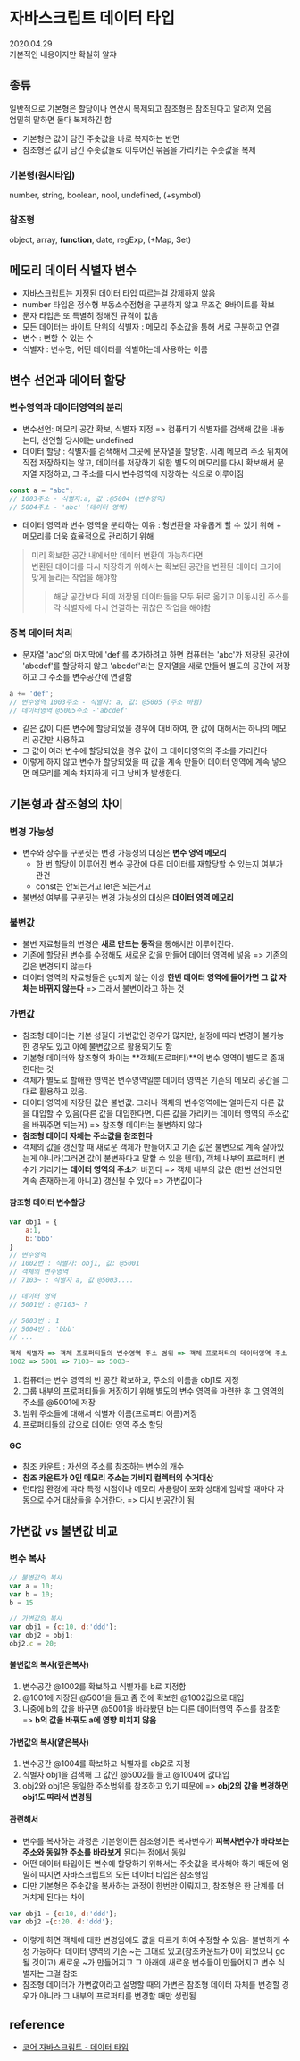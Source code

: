 # 자바스크립트 데이터 타입
2020.04.29  
기본적인 내용이지만 확실히 알쟈

## 종류
일반적으로 기본형은 할당이나 연산시 복제되고 참조형은 참조된다고 알려져 있음  
엄밀히 말하면 둘다 복제하긴 함 
- 기본형은 값이 담긴 주솟값을 바로 복제하는 반면
- 참조형은 값이 담긴 주솟값들로 이루어진 묶음을 가리키는 주솟값을 복제
### 기본형(원시타입)
number, string, boolean, nool, undefined, (+symbol)

### 참조형
object, array, **function**, date, regExp, (+Map, Set)

## 메모리 데이터 식별자 변수
- 자바스크립트는 지정된 데이터 타입 따르는걸 강제하지 않음 
- number 타입은 정수형 부동소수점형을 구분하지 않고 무조건 8바이트를 확보
- 문자 타입은 또 특별히 정해진 규격이 없음
- 모든 데이터는 바이트 단위의 식별자 : 메모리 주소값을 통해 서로 구분하고 연결
- 변수 : 변할 수 있는 수
- 식별자 : 변수명, 어떤 데이터를 식별하는데 사용하는 이름

## 변수 선언과 데이터 할당 

### 변수영역과 데이터영역의 분리
- 변수선언: 메모리 공간 확보, 식별자 지정 => 컴퓨터가 식별자를 검색해 값을 내놓는다, 선언할 당시에는 undefined
- 데이터 할당 : 식별자를 검색해서 그곳에 문자열을 할당함. 시레 메모리 주소 위치에 직접 저장하지는 않고, 데이터를 저장하기 위한 별도의 메모리를 다시 확보해서 문자열 지정하고, 그 주소를 다시 변수영역에 저장하는 식으로 이루어짐
```js
const a = "abc";
// 1003주소 - 식별자:a, 값 :@5004 (변수영역)
// 5004주소 - 'abc' (데이터 영역)
```
- 데이터 영역과 변수 영역을 분리하는 이유 : 형변환을 자유롭게 할 수 있기 위해 + 메모리를 더욱 효율적으로 관리하기 위해
> 미리 확보한 공간 내에서만 데이터 변환이 가능하다면  
 변환된 데이터를 다시 저장하기 위해서는 확보된 공간을 변환된 데이터 크기에 맞게 늘리는 작업을 해야함
 >> 해당 공간보다 뒤에 저장된 데이터들을 모두 뒤로 옮기고 이동시킨 주소를 각 식별자에 다시 연결하는 귀찮은 작업을 해야함 

### 중복 데이터 처리

- 문자열 'abc'의 마지막에 'def'를 추가하려고 하면 컴퓨터는 'abc'가 저장된 공간에 'abcdef'를 할당하지 않고 'abcdef'라는 문자열을 새로 만들어 별도의 공간에 저장하고 그 주소를 변수공간에 연결함
```js
a += 'def';
// 변수영역 1003주소 - 식별자: a, 값: @5005 (주소 바뀜)
// 데이터영역 @5005주소 -'abcdef'
```

- 같은 값이 다른 변수에 할당되었을 경우에 대비하여, 한 값에 대해서는 하나의 메모리 공간만 사용하고 
- 그 값이 여러 변수에 할당되었을 경우 값이 그 데이터영역의 주소를 가리킨다
- 이렇게 하지 않고 변수가 할당되었을 때 값을 계속 만들어 데이터 영역에 계속 넣으면 메모리를 계속 차지하게 되고 낭비가 발생한다.

## 기본형과 참조형의 차이

### 변경 가능성
- 변수와 상수를 구분짓는 변경 가능성의 대상은 **변수 영역 메모리**
    - 한 번 할당이 이루어진 변수 공간에 다른 데이터를 재할당할 수 있는지 여부가 관건
    - const는 안되는거고 let은 되는거고
- 불변성 여부를 구분짓는 변경 가능성의 대상은 **데이터 영역 메모리**

### 불변값
- 불변 자료형들의 변경은 **새로 만드는 동작**을 통해서만 이루어진다.
- 기존에 할당된 변수를 수정해도 새로운 값을 만들어 데이터 영역에 넣음 => 기존의 값은 변경되지 않는다
- 데이터 영역의 자료형들은 gc되지 않는 이상 **한번 데이터 영역에 들어가면 그 값 자체는 바뀌지 않는다** => 그래서 불변이라고 하는 것

### 가변값 
- 참조형 데이터는 기본 성질이 가변값인 경우가 많지만, 설정에 따라 변경이 불가능한 경우도 있고 아예 불변값으로 활용되기도 함
- 기본형 데이터와 참조형의 차이는 **객체(프로퍼티)**의 변수 영역이 별도로 존재한다는 것
- 객체가 별도로 할애한 영역은 변수영역일뿐 데이터 영역은 기존의 메모리 공간을 그대로 활용하고 있음.
- 데이터 영역에 저장된 값은 불변값. 그러나 객체의 변수영역에는 얼마든지 다른 값을 대입할 수 있음(다른 값을 대입한다면, 다른 값을 가리키는 데이터 영역의 주소값을 바꿔주면 되는거) => 참조형 데이터는 불변하지 않다
- **참조형 데이터 자체는 주소값을 참조한다** 
- 객체의 값을 갱신할 때 새로운 객체가 만들어지고 기존 값은 불변으로 계속 살아있는게 아니라(그러면 값이 불변하다고 말할 수 있을 텐데), 객체 내부의 프로퍼티 변수가 가리키는 **데이터 영역의 주소**가 바뀐다 => 객체 내부의 값은 (한번 선언되면 계속 존재하는게 아니고) 갱신될 수 있다 => 가변값이다

#### 참조형 데이터 변수할당
```js
var obj1 = {
    a:1,
    b:'bbb'
}
// 변수영역
// 1002번 : 식별자: obj1, 값: @5001
// 객체의 변수영역
// 7103~ : 식별자 a, 값 @5003....

// 데이터 영역
// 5001번 : @7103~ ? 

// 5003번 : 1
// 5004번 : 'bbb'
// ...

객체 식별자 => 객체 프로퍼티들의 변수영역 주소 범위 => 객체 프로퍼티의 데이터영역 주소 => 데이터영역에 있는 값
1002 => 5001 => 7103~ => 5003~

```
1. 컴퓨터는 변수 영역의 빈 공간 확보하고, 주소의 이름을 obj1로 지정
2. 그룹 내부의 프로퍼티들을 저장하기 위해 별도의 변수 영역을 마련한 후 그 영역의 주소를 @5001에 저장
3. 범위 주소들에 대해서 식별자 이름(프로퍼티 이름)저장
4. 프로퍼티들의 값으로 데이터 영역 주소 할당


#### GC
- 참조 카운트 : 자신의 주소를 참조하는 변수의 개수
- **참조 카운트가 0인 메모리 주소는 가비지 컬렉터의 수거대상**
- 런타임 환경에 따라 특정 시점이나 메모리 사용량이 포화 상태에 임박할 때마다 자동으로 수거 대상들을 수거한다. => 다시 빈공간이 됨

## 가변값 vs 불변값 비교

### 변수 복사
```js
// 불변값의 복사
var a = 10;
var b = 10;
b = 15

// 가변값의 복사
var obj1 = {c:10, d:'ddd'};
var obj2 = obj1;
obj2.c = 20;
```

#### 불변값의 복사(깊은복사)
1. 변수공간 @1002를 확보하고 식별자를 b로 지정함
2. @1001에 저장된 @5001을 들고 좀 전에 확보한 @1002값으로 대입 
3. 나중에 b의 값을 바꾸면 @5001을 바라봤던 b는 다른 데이터영역 주소를 참조함 => **b의 값을 바꿔도 a에 영향 미치지 않음**

#### 가변값의 복사(얕은복사)
1. 변수공간 @1004를 확보하고 식별자를 obj2로 지정
2. 식별자 obj1을 검색해 그 값인 @5002를 들고 @1004에 값대입
3. obj2와 obj1은 동일한 주소범위를 참조하고 있기 때문에 => **obj2의 값을 변경하면 obj1도 따라서 변경됨**

#### 관련해서 
- 변수를 복사하는 과정은 기본형이든 참조형이든 복사변수가 **피복사변수가 바라보는 주소와 동일한 주소를 바라보게** 된다는 점에서 동일
- 어떤 데이터 타입이든 변수에 할당하기 위해서는 주솟값을 복사해야 하기 때문에 엄밀히 따지면 자바스크립트의 모든 데이터 타입은 참조형임
- 다만 기본형은 주솟값을 복사하는 과정이 한번만 이뤄지고, 참조형은 한 단계를 더 거치게 된다는 차이
```js
var obj1 = {c:10, d:'ddd'};
var obj2 ={c:20, d:'ddd'};
```
- 이렇게 하면 객체에 대한 변경임에도 값을 다르게 하여 수정할 수 있음- 불변하게 수정 가능하다: 데이터 영역의 기존 ~는 그대로 있고(참조카운트가 0이 되었으니 gc될 것이고) 새로운 ~가 만들어지고 그 아래에 새로운 변수들이 만들어지고 변수 식별자는 그걸 참조
- 참조형 데이터가 가변값이라고 설명할 때의 가변은 참조형 데이터 자체를 변경할 경우가 아니라 그 내부의 프로퍼티를 변경할 때만 성립됨

## reference
- [코어 자바스크립트 - 데이터 타입](http://www.yes24.com/Product/Goods/78586788?scode=032&OzSrank=1)